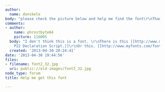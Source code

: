 ```yaml
---
author:
  name: donskele
body: "please check the picture below and help me find the font\r\nThank you."
comments:
- author:
    name: phrostbyte64
    picture: 116005
  body: "I don't think this is a font. \r\nThere is this [[http://www.myfonts.com/fonts/p22/declaration/|
    P22 Declaration Script.]]\r\nOr this. [[http://www.myfonts.com/fonts/glc/1791-constitution/|1791-constitution.]]"
  created: '2013-04-30 20:24:41'
date: '2013-04-30 19:44:56'
files:
- filename: font2_32.jpg
  uri: public://old-images/font2_32.jpg
node_type: forum
title: Help me get this font

---
```

